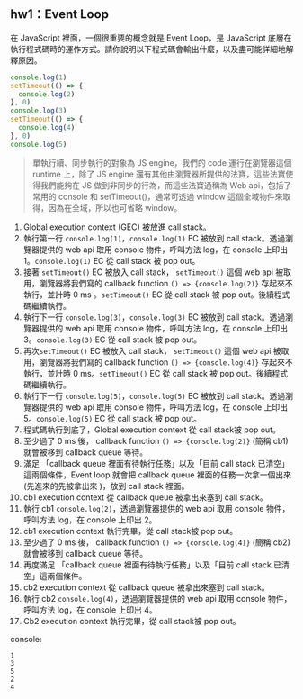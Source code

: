 ## hw1：Event Loop

在 JavaScript 裡面，一個很重要的概念就是 Event Loop，是 JavaScript 底層在執行程式碼時的運作方式。請你說明以下程式碼會輸出什麼，以及盡可能詳細地解釋原因。

``` js
console.log(1)
setTimeout(() => {
  console.log(2)
}, 0)
console.log(3)
setTimeout(() => {
  console.log(4)
}, 0)
console.log(5)
```

> 單執行續、同步執行的對象為 JS engine，我們的 code 運行在瀏覽器這個 runtime 上，除了 JS engine 還有其他由瀏覽器所提供的法寶，這些法寶使得我們能夠在 JS 做到非同步的行為，而這些法寶通稱為 Web api，包括了常用的 console 和 setTimeout()，通常可透過 window 這個全域物件來取得，因為在全域，所以也可省略 window。

1. Global execution context (GEC) 被放進 call stack。
2. 執行第一行 `console.log(1)`，`console.log(1)` EC 被放到 call stack。透過瀏覽器提供的 web api 取用 console 物件，呼叫方法 log，在  console 上印出 1。`console.log(1)` EC 從 call stack 被 pop out。
3. 接著 `setTimeout()`  EC 被放入 call stack， `setTimeout()` 這個 web api 被取用，瀏覽器將我們寫的 callback function `() => {console.log(2)}` 存起來不執行，並計時 0 ms 。`setTimeout()` EC 從 call stack 被 pop out。後續程式碼繼續執行。
4. 執行下一行 `console.log(3)`，`console.log(3)` EC 被放到 call stack。透過瀏覽器提供的 web api 取用 console 物件，呼叫方法 log，在  console 上印出 3。`console.log(3)` EC 從 call stack 被 pop out。
5. 再次`setTimeout()`  EC 被放入 call stack， `setTimeout()` 這個 web api 被取用，瀏覽器將我們寫的 callback function `() => {console.log(4)}` 存起來不執行，並計時 0 ms。`setTimeout()` EC 從 call stack 被 pop out。後續程式碼繼續執行。
6. 執行下一行 `console.log(5)`，`console.log(5)` EC 被放到 call stack。透過瀏覽器提供的 web api 取用 console 物件，呼叫方法 log，在  console 上印出 5。`console.log(5)` EC 從 call stack 被 pop out。
7. 程式碼執行到底了，Global execution context 從 call stack被 pop out。
8. 至少過了 0 ms 後， callback function `() => {console.log(2)}` (簡稱 cb1) 就會被移到 callback queue 等待。
9. 滿足 「callback queue 裡面有待執行任務」以及「目前 call stack 已清空」這兩個條件，Event loop 就會把 callback queue 裡面的任務一次拿一個出來 (先進來的先被拿出來 )，放到 call stack 裡面。 
10. cb1 execution context 從 callback queue 被拿出來塞到 call stack。 
11. 執行 cb1  `console.log(2)`，透過瀏覽器提供的 web api 取用 console 物件，呼叫方法 log，在  console 上印出 2。
12. cb1 execution context 執行完畢，從 call stack被 pop out。
13. 至少過了 0 ms 後， callback function `() => {console.log(4)}` (簡稱 cb2) 就會被移到 callback queue 等待。
14. 再度滿足 「callback queue 裡面有待執行任務」以及「目前 call stack 已清空」這兩個條件。
15. cb2 execution context 從 callback queue 被拿出來塞到 call stack。 
16. 執行 cb2  `console.log(4)`，透過瀏覽器提供的 web api 取用 console 物件，呼叫方法 log，在  console 上印出 4。
17. Cb2 execution context 執行完畢，從 call stack被 pop out。



console:

```
1
3
5
2
4
```

